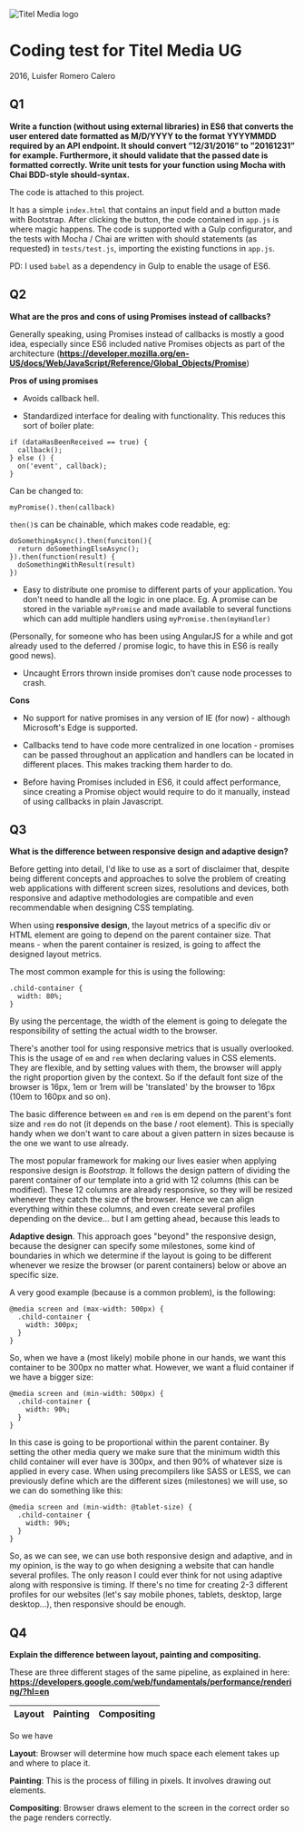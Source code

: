 

![Titel Media logo](http://static1.squarespace.com/static/55828ddae4b0b8d585a1e913/t/55919fe6e4b006e77cac7322/1464276875989/?format=1500w)

# Coding test for Titel Media UG

2016, Luisfer Romero Calero


## Q1

**Write a function (without using external libraries) in ES6 that converts the user entered date formatted as M/D/YYYY to the format YYYYMMDD required by an API endpoint. It should convert ”12/31/2016” to ”20161231” for example. Furthermore, it should validate that the passed date is formatted correctly. Write unit tests for your function using Mocha with Chai BDD-style should-syntax.**

The code is attached to this project.

It has a simple `index.html` that contains an input field and a button made with Bootstrap. After clicking the button, the code contained in `app.js` is where magic happens. The code is supported with a Gulp configurator, and the tests with Mocha / Chai are written with should statements (as requested) in `tests/test.js`, importing the existing functions in `app.js`.

PD: I used `babel` as a dependency in Gulp to enable the usage of ES6.



## Q2

**What are the pros and cons of using Promises instead of callbacks?**

Generally speaking, using Promises instead of callbacks is mostly a good idea, especially since ES6 included native Promises objects as part of the architecture (**https://developer.mozilla.org/en-US/docs/Web/JavaScript/Reference/Global_Objects/Promise**)

**Pros of using promises**

* Avoids callback hell.

* Standardized interface for dealing with functionality. This reduces this sort of boiler plate:

```
if (dataHasBeenReceived == true) {
  callback();
} else () {
  on('event', callback);
}
```
Can be changed to:

```
myPromise().then(callback)
```

`then()`s can be chainable, which makes code readable, eg:

```
doSomethingAsync().then(funciton(){
  return doSomethingElseAsync();
}).then(function(result) {
  doSomethingWithResult(result)
})
```

* Easy to distribute one promise to different parts of your application. You don't need to handle all the logic in one place. Eg. A promise can be stored in the variable `myPromise` and made available to several functions which can add multiple handlers using `myPromise.then(myHandler)`

(Personally, for someone who has been using AngularJS for a while and got already used to the deferred / promise logic, to have this in ES6 is really good news).

* Uncaught Errors thrown inside promises don't cause node processes to crash.

**Cons**

* No support for native promises in any version of IE (for now) - although Microsoft's Edge is supported.

* Callbacks tend to have code more centralized in one location - promises can be passed throughout an application and handlers can be located in different places. This makes tracking them harder to do.

* Before having Promises included in ES6, it could affect performance, since creating a Promise object would require to do it manually, instead of using callbacks in plain Javascript.


## Q3

**What is the difference between responsive design and adaptive design?**

Before getting into detail, I'd like to use as a sort of disclaimer that, despite being different concepts and approaches to solve the problem of creating web applications with different screen sizes, resolutions and devices, both responsive and adaptive methodologies are compatible and even recommendable when designing CSS templating.

When using **responsive design**, the layout metrics of a specific div or HTML element are going to depend on the parent container size. That means - when the parent container is resized, is going to affect the designed layout metrics.

The most common example for this is using the following:

```
.child-container {
  width: 80%;
}
```

By using the percentage, the width of the element is going to delegate the responsibility of setting the actual width to the browser. 

There's another tool for using responsive metrics that is usually overlooked. This is the usage of `em` and `rem` when declaring values in CSS elements. They are flexible, and by setting values with them, the browser will apply the right proportion given by the context. So if the default font size of the browser is 16px, 1em or 1rem will be 'translated' by the browser to 16px (10em to 160px and so on).

The basic difference between `em` and `rem` is em depend on the parent's font size and `rem` do not (it depends on the base / root element). This is specially handy when we don't want to care about a given pattern in sizes because is the one we want to use already.

The most popular framework for making our lives easier when applying responsive design is *Bootstrap*. It follows the design pattern of dividing the parent container of our template into a grid with 12 columns (this can be modified). These 12 columns are already responsive, so they will be resized whenever they catch the size of the browser. Hence we can align everything within these columns, and even create several profiles depending on the device... but I am getting ahead, because this leads to 

**Adaptive design**. This approach goes "beyond" the responsive design, because the designer can specify some milestones, some kind of boundaries in which we determine if the layout is going to be different whenever we resize the browser (or parent containers) below or above an specific size.

A very good example (because is a common problem), is the following:

```
@media screen and (max-width: 500px) {
  .child-container {
    width: 300px;
  }
}
```

So, when we have a (most likely) mobile phone in our hands, we want this container to be 300px no matter what. However, we want a fluid container if we have a bigger size:

```
@media screen and (min-width: 500px) {
  .child-container {
    width: 90%;
  }
}
```
In this case is going to be proportional within the parent container. By setting the other media query we make sure that the minimum width this child container will ever have is 300px, and then 90% of whatever size is applied in every case. When using precompilers like SASS or LESS, we can previously define which are the different sizes (milestones) we will use, so we can do something like this:

```
@media screen and (min-width: @tablet-size) {
  .child-container {
    width: 90%;
  }
}
```

So, as we can see, we can use both responsive design and adaptive, and in my opinion, is the way to go when designing a website that can handle several profiles. The only reason I could ever think for not using adaptive along with responsive is timing. If there's no time for creating 2-3 different profiles for our websites (let's say mobile phones, tablets, desktop, large desktop...), then responsive should be enough.
  

## Q4

**Explain the difference between layout, painting and compositing.**

These are three different stages of the same pipeline, as explained in here: **https://developers.google.com/web/fundamentals/performance/rendering/?hl=en**


Layout      | Painting         | Compositing    |
--------------------|------------------|-----------------------|


So we have 

**Layout**: Browser will determine how much space each element takes up and where to place it.

**Painting**: This is the process of filling in pixels. It involves drawing out elements.

**Compositing**: Browser draws element to the screen in the correct order so the page renders correctly.








